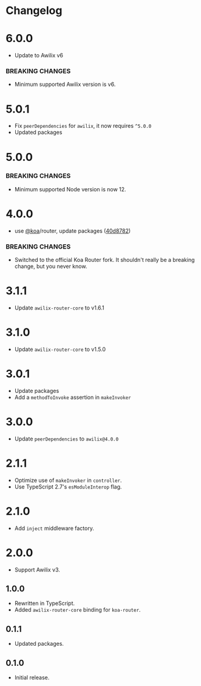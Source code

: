 # Changelog

# 6.0.0

- Update to Awilix v6

### BREAKING CHANGES

- Minimum supported Awilix version is v6.

# 5.0.1

- Fix `peerDependencies` for `awilix`, it now requires `^5.0.0`
- Updated packages

# 5.0.0

### BREAKING CHANGES

- Minimum supported Node version is now 12.

# 4.0.0

- use [@koa](https://github.com/koa)/router, update packages
  ([40d8782](https://github.com/jeffijoe/awilix-koa/commit/40d8782))

### BREAKING CHANGES

- Switched to the official Koa Router fork. It shouldn't really be a breaking
  change, but you never know.

# 3.1.1

- Update `awilix-router-core` to v1.6.1

# 3.1.0

- Update `awilix-router-core` to v1.5.0

# 3.0.1

- Update packages
- Add a `methodToInvoke` assertion in `makeInvoker`

# 3.0.0

- Update `peerDependencies` to `awilix@4.0.0`

# 2.1.1

- Optimize use of `makeInvoker` in `controller`.
- Use TypeScript 2.7's `esModuleInterop` flag.

# 2.1.0

- Add `inject` middleware factory.

# 2.0.0

- Support Awilix v3.

## 1.0.0

- Rewritten in TypeScript.
- Added `awilix-router-core` binding for `koa-router`.

## 0.1.1

- Updated packages.

## 0.1.0

- Initial release.
